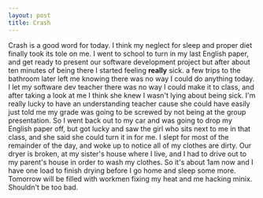 ```yaml
--- 
layout: post
title: Crash
---
```

Crash is a good word for today.  I think my neglect for sleep and proper diet 
finally took its tole on me.  I went to school to turn in my last English 
paper, and get ready to present our software development project but after 
about ten minutes of being there I started feeling <B>really</B> sick.  a few 
trips to the bathroom later left me knowing there was no way I could do 
anything today.  I let my software dev teacher there was no way I could make 
it to class, and after taking a look at me I think she knew I wasn't lying 
about being sick.  I'm really lucky to have an understanding teacher cause she 
could have easily just told me my grade was going to be screwed by not being 
at the group presentation.  So I went back out to my car and was going to drop 
my English paper off, but got lucky and saw the girl who sits next to me in 
that class, and she said she could turn it in for me.  I slept for most of the 
remainder of the day, and woke up to notice all of my clothes are dirty.  Our 
dryer is broken, at my sister's house where I live, and I had to drive out to 
my parent's house in order to wash my clothes.  So it's about 1am now and I 
have one load to finish drying before I go home and sleep some more.  Tomorrow 
will be filled with workmen fixing my heat and me hacking minix.  Shouldn't be 
too bad.

